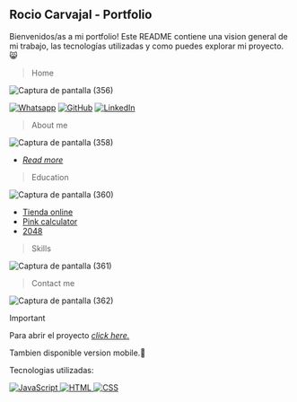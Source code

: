 ## Rocio Carvajal - Portfolio 

Bienvenidos/as a mi portfolio! Este README contiene una vision general de mi trabajo, las tecnologías utilizadas y como puedes explorar mi proyecto. :smile_cat:

> Home 

![Captura de pantalla (356)](https://github.com/rociocarvajal/portfolio/assets/136781946/7a5fddbb-bbf5-4e40-a315-0a81d20701d6)

<a href="https://api.whatsapp.com/send?phone=5492996134902"><img src="https://img.shields.io/badge/whatsapp-%2325D366.svg?style=plastic&logo=whatsapp&logoColor=white" alt="Whatsapp"/></a>
<a href="https://github.com/rociocarvajal"><img src="https://img.shields.io/badge/github-%23181717.svg?style=plastic&logo=github&logoColor=white" alt="GitHub"/></a>
<a href="https://www.linkedin.com/in/rocio-carvajal-9983ab280/"><img src="https://img.shields.io/badge/linkedin-%230A66C2.svg?style=plastic&logo=linkedin&logoColor=white" alt="LinkedIn"/></a>

> About me

![Captura de pantalla (358)](https://github.com/rociocarvajal/portfolio/assets/136781946/a921a283-41fd-4c65-a1a2-37497d035af9)

- _[Read more](https://rociocarvajal.github.io/portfolio/pdf/RocioCarvajal.pdf)_

> Education

![Captura de pantalla (360)](https://github.com/rociocarvajal/portfolio/assets/136781946/4ff49490-e8a9-4202-8568-6b93d30dd6dc)

- [Tienda online](https://rociocarvajal.github.io/CarolaShop/)
- [Pink calculator](https://rociocarvajal.github.io/pinkcalculator/)
- [2048](https://rociocarvajal.github.io/2048/)

> Skills

![Captura de pantalla (361)](https://github.com/rociocarvajal/portfolio/assets/136781946/72a8635d-6c1f-474a-9cf5-16d38f0a7d40)

> Contact me

![Captura de pantalla (362)](https://github.com/rociocarvajal/portfolio/assets/136781946/5fbf226a-76e7-42ac-881c-238ffb22a1a4)

> [!IMPORTANT]
> Para abrir el proyecto _[click here.](https://rociocarvajal.github.io/portfolio/)_
> 
> Tambien disponible version mobile.:space_invader:

Tecnologias utilizadas:

 <a href="https://developer.mozilla.org/en-US/docs/Web/JavaScript" target="_blank"> 
     <img alt="JavaScript" src="https://img.shields.io/badge/JavaScript%20-%23F7DF1E.svg?style=plastic&logo=javascript&logoColor=black">
   </a>
     <a href="https://www.w3.org/html/" target="_blank"> 
   <img alt="HTML" src="https://img.shields.io/badge/HTML5%20-%23E34F26.svg?style=plastic&logo=html5&logoColor=white">
  </a>   
  <a href="https://www.w3schools.com/css/" target="_blank">
    <img alt="CSS" src="https://img.shields.io/badge/CSS%20-%231572B6.svg?style=plastic&logo=css3&logoColor=white">
  </a> 
